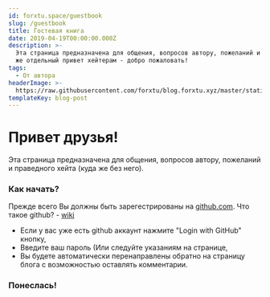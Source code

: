 ```yaml
---
id: forxtu.space/guestbook
slug: /guestbook
title: Гостевая книга
date: 2019-04-19T00:00:00.000Z
description: >-
  Эта страница предназначена для общения, вопросов автору, пожеланий и конечно
  же отдельный привет хейтерам - добро пожаловать!
tags:
  - От автора
headerImage: >-
  https://raw.githubusercontent.com/forxtu/blog.forxtu.xyz/master/static/assets/517668112.jpg
templateKey: blog-post
---
```

# Привет друзья!


Эта страница предназначена для общения, вопросов автору, пожеланий и праведного хейта (куда же без него).

### Как начать?
Прежде всего Вы должны быть зарегестрированы на [github.com](github.com).
Что такое github? - [wiki](https://ru.wikipedia.org/wiki/GitHub)

- Если у вас уже есть github аккаунт нажмите "Login with GitHub" кнопку,
- Введите ваш пароль (Или следуйте указаниям на странице,
- Вы будете автоматически перенаправлены обратно на страницу блога с возможностью оставлять комментарии.


### Понеслась!
